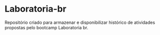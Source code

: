 # Laboratoria-br
 Repositório criado para armazenar e disponibilizar histórico de atividades propostas pelo bootcamp Laboratoria br.





    

